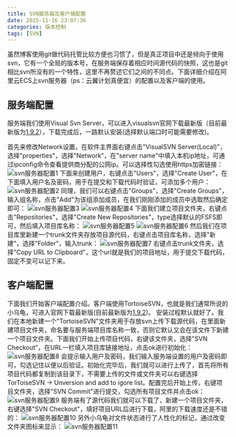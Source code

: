 ```yaml
---
title: SVN服务器及客户端配置
date: 2015-11-16 23:07:36
categories: 版本控制
tags: [SVN]
---
```

虽然博客使用git做代码托管比较方便也习惯了，但是真正项目中还是倾向于使用svn，它有一个全局的版本号，在服务端保存着相应时间源代码的快照，这也是git相比svn所没有的一个特性，这里不再赘述它们之间的不同点。下面详细介绍在阿里云ECS上svn服务器（ps：云翼计划真便宜）的配置以及客户端的使用。

## 服务端配置
服务端我们使用Visual Svn Server，可以进入visualsvn官网下载最新版（目前最新版为[1.9.2](https://www.visualsvn.com/server/download/)），下载完成后，一路默认安装(选择默认端口时可能需要修改)。
<!--more-->
首先来修改Network设置，在软件主界面右键点击"VisualSVN Server(Local)"，选择"properties"，选择"Network"，在"server name"中填入本机ip地址，可通过ipconfig命令查看提供商分配的公网ip。可以选择性勾选使用https加密链接：
![svn服务器配置1](http://7xs1tt.com1.z0.glb.clouddn.com/blog/SVN%E6%9C%8D%E5%8A%A1%E5%99%A8%E5%8F%8A%E5%AE%A2%E6%88%B7%E7%AB%AF%E9%85%8D%E7%BD%AE/pic1.png)
下面来创建用户，右键点击"Users"，选择"Create User"，在下面填入用户名及密码，用于在提交和下载代码时验证，可添加多个用户：
![svn服务器配置2](http://7xs1tt.com1.z0.glb.clouddn.com/blog/SVN%E6%9C%8D%E5%8A%A1%E5%99%A8%E5%8F%8A%E5%AE%A2%E6%88%B7%E7%AB%AF%E9%85%8D%E7%BD%AE/pic2.png)
同理，我们可以右键点击"Groups"，选择"Create Groups"，输入组名称，点击"Add"为该组添加成员，在我们刚刚添加的成员中选取然后确定即可：
![svn服务器配置3](http://7xs1tt.com1.z0.glb.clouddn.com/blog/SVN%E6%9C%8D%E5%8A%A1%E5%99%A8%E5%8F%8A%E5%AE%A2%E6%88%B7%E7%AB%AF%E9%85%8D%E7%BD%AE/pic3.png)
![svn服务器配置4](http://7xs1tt.com1.z0.glb.clouddn.com/blog/SVN%E6%9C%8D%E5%8A%A1%E5%99%A8%E5%8F%8A%E5%AE%A2%E6%88%B7%E7%AB%AF%E9%85%8D%E7%BD%AE/pic4.png)
下面我们建立项目文件夹，右键点击"Repositories"，选择"Create New Repositories"，type选择默认的FSFS即可，然后填入项目库名称：
![svn服务器配置5](http://7xs1tt.com1.z0.glb.clouddn.com/blog/SVN%E6%9C%8D%E5%8A%A1%E5%99%A8%E5%8F%8A%E5%AE%A2%E6%88%B7%E7%AB%AF%E9%85%8D%E7%BD%AE/pic5.png)
![svn服务器配置6](http://7xs1tt.com1.z0.glb.clouddn.com/blog/SVN%E6%9C%8D%E5%8A%A1%E5%99%A8%E5%8F%8A%E5%AE%A2%E6%88%B7%E7%AB%AF%E9%85%8D%E7%BD%AE/pic6.png)
然后我们在项目库里新建一个trunk文件夹存放项目源代码，右键点击项目库名称，选择"新建"，选择"Folder"，输入trunk：
![svn服务器配置7](http://7xs1tt.com1.z0.glb.clouddn.com/blog/SVN%E6%9C%8D%E5%8A%A1%E5%99%A8%E5%8F%8A%E5%AE%A2%E6%88%B7%E7%AB%AF%E9%85%8D%E7%BD%AE/pic7.png)
右键点击trunk文件夹，选择"Copy URL to Clipboard"，这个url就是我们的项目地址，用于提交下载代码，固定不变可以记下来。

## 客户端配置
下面我们开始客户端配置介绍。客户端使用TortoiseSVN，也就是我们通常所说的小乌龟，可进入官网下载最新版(目前最新版为[1.9.2](http://tortoisesvn.net/downloads.html))。
安装过程默认就好了。我们在本地新建一个"TortoiseSVN"文件夹用于存放svn上传下载源代码，在里面新建项目文件夹，命名要与服务端项目库名称一致，否则它默认又会在该文件下新建一个项目文件夹。下面我们开始上传项目代码，右键该文件夹，选择"SVN Checkout"，在URL一栏填入项目库链接地址，点击ok进行初始化：
![svn服务器配置8](http://7xs1tt.com1.z0.glb.clouddn.com/blog/SVN%E6%9C%8D%E5%8A%A1%E5%99%A8%E5%8F%8A%E5%AE%A2%E6%88%B7%E7%AB%AF%E9%85%8D%E7%BD%AE/pic8.png)
会提示输入用户及密码，我们输入服务端设置的用户及密码即可，勾选记住以便以后验证。初始化完毕后，我们就可以进行上传了，首先将所有项目代码都复制到该目录下，不需要上传的文件或文件夹可以右键选择TorToiseSVN -> Unversion and add to igore list。配置完后开始上传，右键项目文件夹，选择"SVN Commit"进行提交，勾选所有项目文件并点击ok：
![svn服务器配置9](http://7xs1tt.com1.z0.glb.clouddn.com/blog/SVN%E6%9C%8D%E5%8A%A1%E5%99%A8%E5%8F%8A%E5%AE%A2%E6%88%B7%E7%AB%AF%E9%85%8D%E7%BD%AE/pic9.png)
服务端有了源代码我们就可以下载了，新建一个项目文件夹，右键选择"SVN Checkout"，填好项目URL后进行下载，阿里的下载速度还是不错的：
![svn服务器配置10](http://7xs1tt.com1.z0.glb.clouddn.com/blog/SVN%E6%9C%8D%E5%8A%A1%E5%99%A8%E5%8F%8A%E5%AE%A2%E6%88%B7%E7%AB%AF%E9%85%8D%E7%BD%AE/pic10.png)
另外小乌龟对文件状态进行了人性化的标记，通过改变文件夹图标来显示：
![svn服务器配置11](http://7xs1tt.com1.z0.glb.clouddn.com/blog/SVN%E6%9C%8D%E5%8A%A1%E5%99%A8%E5%8F%8A%E5%AE%A2%E6%88%B7%E7%AB%AF%E9%85%8D%E7%BD%AE/pic11.png)